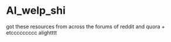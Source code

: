 # AI_welp_shi
got these resources from across the forums of reddit and quora + etccccccccc alightttt
